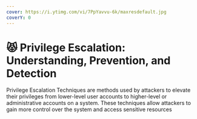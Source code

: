 ```yaml
---
cover: https://i.ytimg.com/vi/7PpYavvu-6k/maxresdefault.jpg
coverY: 0
---
```


# 😾 Privilege Escalation: Understanding, Prevention, and Detection

Privilege Escalation Techniques are methods used by attackers to elevate their privileges from lower-level user accounts to higher-level or administrative accounts on a system. These techniques allow attackers to gain more control over the system and access sensitive resources
